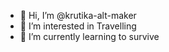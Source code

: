 - 👋 Hi, I’m @krutika-alt-maker
- 👀 I’m interested in Travelling
- 🌱 I’m currently learning to survive 


<!---
krutika-alt-maker/krutika-alt-maker is a ✨ special ✨ repository because its `README.md` (this file) appears on your GitHub profile.
You can click the Preview link to take a look at your changes.
--->
